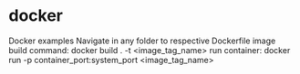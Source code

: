 # docker
Docker examples 
Navigate in any folder to respective Dockerfile
image build command: docker build . -t <image_tag_name>
run container: docker run -p container_port:system_port <image_tag_name>
